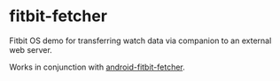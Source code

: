 # fitbit-fetcher
Fitbit OS demo for transferring watch data via companion to an external web server.

Works in conjunction with [android-fitbit-fetcher](https://github.com/gondwanasoft/android-fitbit-fetcher).
